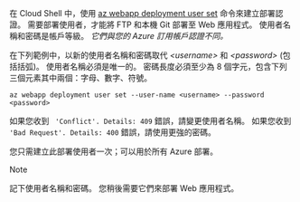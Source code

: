 在 Cloud Shell 中，使用 [az webapp deployment user set](/cli/azure/webapp/deployment/user#set) 命令來建立部署認證。 需要部署使用者，才能將 FTP 和本機 Git 部署至 Web 應用程式。 使用者名稱和密碼是帳戶等級。 _它們與您的 Azure 訂用帳戶認證不同。_

在下列範例中，以新的使用者名稱和密碼取代 *\<username>* 和 *\<password>* (包括括弧)。 使用者名稱必須是唯一的。 密碼長度必須至少為 8 個字元，包含下列三個元素其中兩個：字母、數字、符號。 

```azurecli-interactive
az webapp deployment user set --user-name <username> --password <password>
```

如果您收到 ` 'Conflict'. Details: 409` 錯誤，請變更使用者名稱。 如果您收到 ` 'Bad Request'. Details: 400` 錯誤，請使用更強的密碼。

您只需建立此部署使用者一次；可以用於所有 Azure 部署。

> [!NOTE]
> 記下使用者名稱和密碼。 您稍後需要它們來部署 Web 應用程式。
>
>